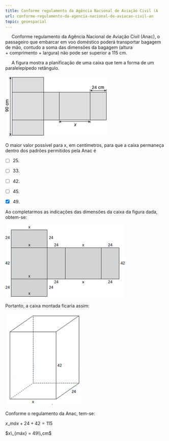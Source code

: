 ```yaml
---
title: Conforme regulamento da Agência Nacional de Aviação Civil (A
url: conforme-regulamento-da-agencia-nacional-de-aviacao-civil-an
topic: geoespacial
---
```



     Conforme regulamento da Agência Nacional de Aviação Civil (Anac), o passageiro que embarcar em voo doméstico poderá transportar bagagem de mão, contudo a soma das dimensões da bagagem (altura + comprimento + largura) não pode ser superior a 115 cm.

     A figura mostra a planificação de uma caixa que tem a forma de um paralelepípedo retângulo.

![](7bdd4d8c-785b-f59d-2da5-b4e02348afb2.png)

O maior valor possível para x, em centímetros, para que a caixa permaneça dentro dos padrões permitidos pela Anac é



- [ ] 25\.
- [ ] 33\.
- [ ] 42\.
- [ ] 45\.
- [x] 49\.


Ao completarmos as indicações das dimensões da caixa da figura dada, obtem-se:

![](ff7823e3-dab3-f987-c5f9-6420e590d425.png)

Portanto, a caixa montada ficaria assim:

![](a6a7fa87-ed72-1f46-efa3-1228298ad001.png)

Conforme o regulamento da Anac, tem-se:

$x\_{máx} + 24 + 42 = 115$

$x\_{máx} = 49\\,cm$
